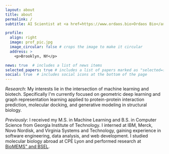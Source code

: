 ```yaml
---
layout: about
title: about
permalink: /
subtitle: AI Scientist at <a href=https://www.ordaos.bio>Ordaos Bio</a> 

profile:
  align: right
  image: prof_pic.jpg
  image_circular: false # crops the image to make it circular
  address: >
    <p>Brooklyn, NY</p>

news: true  # includes a list of news items
selected_papers: true # includes a list of papers marked as "selected={true}"
social: true  # includes social icons at the bottom of the page
---
```


*Research*: My interests lie in the intersection of machine learning and biotech. Specifically I'm currently focused on geometric deep learning and graph representation learning applied to protein-protein interaction prediction, molecular docking, and generative modeling in structural biology.

*Previously*: I received my M.S. in Machine Learning and B.S. in Computer Science from Georgia Institute of Technology. I interned at IBM, Merck, Novo Nordisk, and Virginia Systems and Technology, gaining experience in software engineering, data analysis, and web development. I studied molecular biology abroad at CPE Lyon and performed research at <a href="https://www.sulchek2.gatech.edu">BioMEMS" and <a href="https://www.bsel.bme.gatech.edu">BSEL</a>. 


